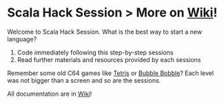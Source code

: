 Scala Hack Session > More on [Wiki](https://github.com/point-software-ag/scala-hack-session/wiki)!
======================
Welcome to Scala Hack Session. What is the best way to start a new language?

1. Code immediately following this step-by-step sessions
2. Read further materials and resources provided by each sessions   

Remember some old C64 games like [Tetris](http://www.youtube.com/watch?v=x5Fp26rVXF0) or [Bubble Bobble](http://www.youtube.com/watch?v=gggp9JkY1Pk)? Each level was not bigger than a screen and so are the sessions.

All documentation are in [Wiki](https://github.com/point-software-ag/scala-hack-session/wiki)!
